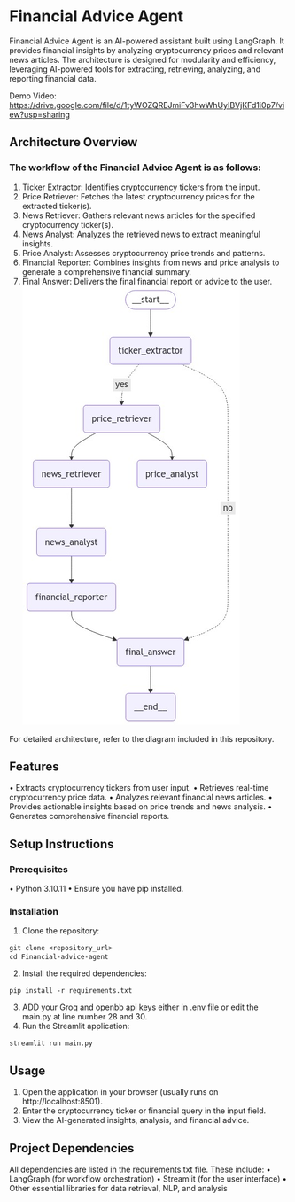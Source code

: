 
# Financial Advice Agent

Financial Advice Agent is an AI-powered assistant built using LangGraph. It provides financial insights by analyzing cryptocurrency prices and relevant news articles. The architecture is designed for modularity and efficiency, leveraging AI-powered tools for extracting, retrieving, analyzing, and reporting financial data.

Demo Video: https://drive.google.com/file/d/1tyWOZQREJmiFv3hwWhUyIBVjKFd1i0p7/view?usp=sharing
## Architecture Overview

### The workflow of the Financial Advice Agent is as follows:
1. Ticker Extractor: Identifies cryptocurrency tickers from the input.
2. Price Retriever: Fetches the latest cryptocurrency prices for the extracted ticker(s).
3. News Retriever: Gathers relevant news articles for the specified cryptocurrency ticker(s).
4. News Analyst: Analyzes the retrieved news to extract meaningful insights.
5. Price Analyst: Assesses cryptocurrency price trends and patterns.
6. Financial Reporter: Combines insights from news and price analysis to generate a comprehensive financial summary.
7. Final Answer: Delivers the final financial report or advice to the user.
![image](./graph.png)

For detailed architecture, refer to the diagram included in this repository.

## Features
• Extracts cryptocurrency tickers from user input.
• Retrieves real-time cryptocurrency price data.
• Analyzes relevant financial news articles.
• Provides actionable insights based on price trends and news analysis.
• Generates comprehensive financial reports.

## Setup Instructions

### Prerequisites
• Python 3.10.11
• Ensure you have pip installed.

### Installation
1. Clone the repository:
```
git clone <repository_url>
cd Financial-advice-agent
```

2. Install the required dependencies:
```
pip install -r requirements.txt
```

3. ADD your Groq and openbb api keys either in .env file or edit the main.py at line number 28 and 30.
4. Run the Streamlit application:
```
streamlit run main.py
```



## Usage
1. Open the application in your browser (usually runs on http://localhost:8501).
2. Enter the cryptocurrency ticker or financial query in the input field.
3. View the AI-generated insights, analysis, and financial advice.

## Project Dependencies

All dependencies are listed in the requirements.txt file. These include:
	•	LangGraph (for workflow orchestration)
	•	Streamlit (for the user interface)
	•	Other essential libraries for data retrieval, NLP, and analysis


